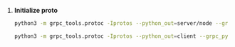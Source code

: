 
1. **Initialize proto**

   ```bash
   python3 -m grpc_tools.protoc -Iprotos --python_out=server/node --grpc_python_out=server/node protos/chat.proto
   ```

   ```bash
   python3 -m grpc_tools.protoc -Iprotos --python_out=client --grpc_python_out=client protos/chat.proto
   ```